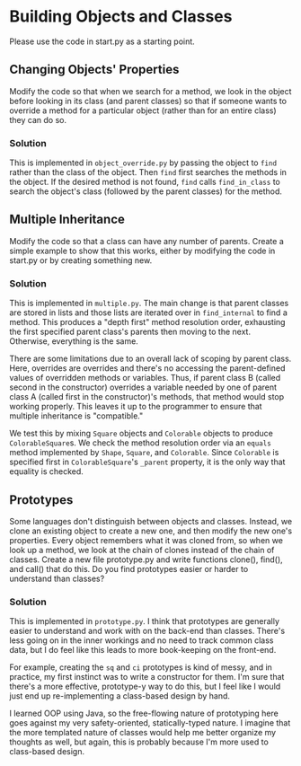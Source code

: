 # Building Objects and Classes

Please use the code in start.py as a starting point.

## Changing Objects' Properties

Modify the code so that when we search for a method, we look in the
object before looking in its class (and parent classes) so that if
someone wants to override a method for a particular object (rather than
for an entire class) they can do so.

### Solution

This is implemented in `object_override.py` by passing the object to `find`
rather than the class of the object. Then `find` first searches the methods
in the object. If the desired method is not found, `find` calls
`find_in_class` to search the object's class (followed by the parent classes)
for the method.

## Multiple Inheritance

Modify the code so that a class can have any number of parents.  Create
a simple example to show that this works, either by modifying the code
in start.py or by creating something new.

### Solution

This is implemented in `multiple.py`. The main change is that parent classes are stored in lists and those lists are iterated over in `find_internal` to find a method. This produces a "depth first" method resolution order, exhausting the first specified parent class's parents then moving to the next. Otherwise, everything is the same.

There are some limitations due to an overall lack of scoping by parent class.
Here, overrides are overrides and there's no accessing the parent-defined
values of overridden methods or variables. Thus, if parent class B (called
second in the constructor) overrides a variable needed by one of parent class
A (called first in the constructor)'s methods, that method would stop working
properly. This leaves it up to the programmer to ensure that multiple
inheritance is "compatible."

We test this by mixing `Square` objects and `Colorable` objects to produce `ColorableSquare`s. We check the method resolution order via an `equals` method implemented by `Shape`, `Square`, and `Colorable`. Since `Colorable` is specified first in `ColorableSquare`'s `_parent` property, it is the only way that equality is checked.


## Prototypes

Some languages don't distinguish between objects and classes. Instead,
we clone an existing object to create a new one, and then modify the new
one's properties. Every object remembers what it was cloned from, so
when we look up a method, we look at the chain of clones instead of the
chain of classes. Create a new file prototype.py and write functions
clone(), find(), and call() that do this. Do you find prototypes easier
or harder to understand than classes?

### Solution

This is implemented in `prototype.py`. I think that prototypes are generally
easier to understand and work with on the back-end than classes. There's less
going on in the inner workings and no need to track common class data, but
I do feel like this leads to more book-keeping on the front-end. 

For example, creating the `sq` and `ci` prototypes is kind of messy, and in
practice, my first instinct was to write a constructor for them. I'm sure
that there's a more effective, prototype-y way to do this, but I feel like
I would just end up re-implementing a class-based design by hand. 

I learned OOP using Java, so the free-flowing nature of prototyping here goes
against my very safety-oriented, statically-typed nature. I imagine that the
more templated nature of classes would help me better organize my thoughts as
well, but again, this is probably because I'm more used to class-based
design.
